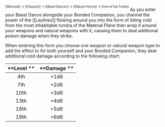 <sup><sup>[[Mistveil]] → [[Classes]] → [[Beast Dancer]] → [[Nature Forms]] → Form of the Tundra</sup></sup>
As you enter your Beast Dance alongside your Bonded Companion, you channel the power of the [[Leylines]] flowing around you into the form of biting cold from the most inhabitable tundra of the Material Plane then wrap it around your weapons and natural weapons with it, causing them to deal additional poison damage when they strike.

When entering this form you choose one weapon or natural weapon type to add the effect to for both yourself and your Bonded Companion, they deal additional cold damage according to the following chart. 

| **Level ** | **Damage ** |
|:----------:|:-----------:|
|    4th     |    +1d6     |
|    7th     |    +2d6     |
|    10th    |    +3d6     |
|    13th    |    +4d6     |
|    16th    |    +5d6     |
|    19th    |    +6d6     |